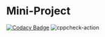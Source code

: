 # Mini-Project
[![Codacy Badge](https://app.codacy.com/project/badge/Grade/6436539876384c909ca900280cb509c2)](https://www.codacy.com/gh/99002641/Mini-Project/dashboard?utm_source=github.com&amp;utm_medium=referral&amp;utm_content=99002641/Mini-Project&amp;utm_campaign=Badge_Grade)
![cppcheck-action](https://github.com/99002641/Mini-Project/workflows/cppcheck-action/badge.svg?branch=master)
